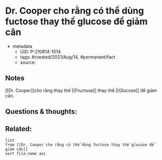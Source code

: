 # Dr. Cooper cho rằng có thể dùng fuctose thay thế glucose để giảm cân

- metadata
	- UID: P-210814-1014
	- tags: #created/2021/Aug/14, #permanent/fact 
	- source: 

## Notes
[[Dr. Cooper]]cho rằng thay thế [[Fructose]] thay thế [[Glucose]] để giảm cân. 

## Questions & thoughts:

## Related:
```dataview
list
from [[Dr. Cooper cho rằng có thể dùng fuctose thay thế glucose để giảm cân]]
sort file.name asc
```
